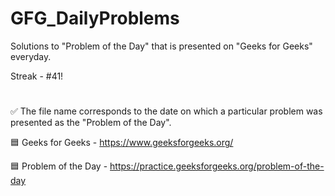 # GFG_DailyProblems
Solutions to "Problem of the Day" that is presented on "Geeks for Geeks" everyday.

Streak - #41!
#
✅ The file name corresponds to the date on which a particular problem was presented as the "Problem of the Day".

🟦 Geeks for Geeks - https://www.geeksforgeeks.org/

🟦 Problem of the Day - https://practice.geeksforgeeks.org/problem-of-the-day
#